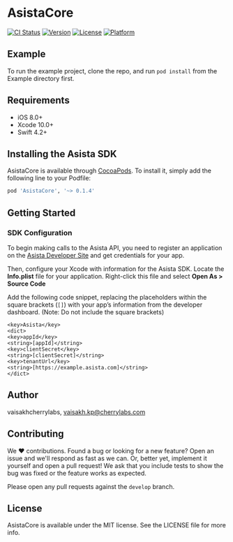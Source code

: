 # AsistaCore

[![CI Status](https://img.shields.io/travis/vaisakhcherrylabs/AsistaCore.svg?style=flat)](https://travis-ci.org/vaisakhcherrylabs/AsistaCore)
[![Version](https://img.shields.io/cocoapods/v/AsistaCore.svg?style=flat)](https://cocoapods.org/pods/AsistaCore)
[![License](https://img.shields.io/cocoapods/l/AsistaCore.svg?style=flat)](https://cocoapods.org/pods/AsistaCore)
[![Platform](https://img.shields.io/cocoapods/p/AsistaCore.svg?style=flat)](https://cocoapods.org/pods/AsistaCore)

## Example

To run the example project, clone the repo, and run `pod install` from the Example directory first.

## Requirements

- iOS 8.0+
- Xcode 10.0+
- Swift 4.2+



## Installing the Asista SDK

AsistaCore is available through [CocoaPods](https://cocoapods.org). To install it, simply add the following line to your Podfile:

```ruby
pod 'AsistaCore', '~> 0.1.4'
```

## Getting Started

### SDK Configuration

To begin making calls to the Asista API, you need to register an application on the [Asista Developer Site](https://asista.com) and get credentials for your app.

Then, configure your Xcode with information for the Asista SDK. Locate the **Info.plist** file for your application. Right-click this file and select **Open As > Source Code**

Add the following code snippet, replacing the placeholders within the square brackets (`[]`) with your app’s information from the developer dashboard. (Note: Do not include the square brackets)

```
<key>Asista</key>
<dict>
<key>appId</key>
<string>[appId]</string>
<key>clientSecret</key>
<string>[clientSecret]</string>
<key>tenantUrl</key>
<string>[https://example.asista.com]</string>
</dict>
```
## Author

vaisakhcherrylabs, vaisakh.kp@cherrylabs.com


## Contributing

We :heart: contributions. Found a bug or looking for a new feature? Open an issue and we'll respond as fast as we can. Or, better yet, implement it yourself and open a pull request! We ask that you include tests to show the bug was fixed or the feature works as expected.

Please open any pull requests against the `develop` branch. 


## License

AsistaCore is available under the MIT license. See the LICENSE file for more info.
